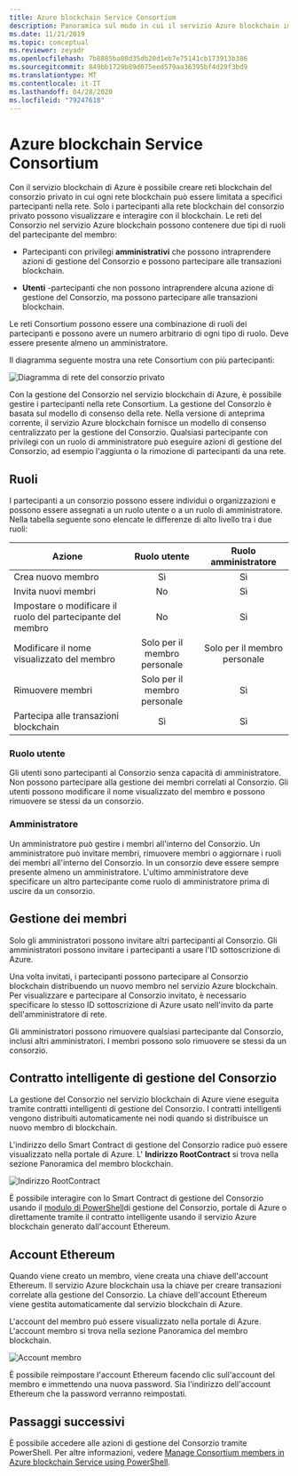 ```yaml
---
title: Azure blockchain Service Consortium
description: Panoramica sul modo in cui il servizio Azure blockchain implementa le reti blockchain del Consorzio.
ms.date: 11/21/2019
ms.topic: conceptual
ms.reviewer: zeyadr
ms.openlocfilehash: 7b8885ba08d35db20d1eb7e75141cb173913b386
ms.sourcegitcommit: 849bb1729b89d075eed579aa36395bf4d29f3bd9
ms.translationtype: MT
ms.contentlocale: it-IT
ms.lasthandoff: 04/28/2020
ms.locfileid: "79247618"
---
```

# <a name="azure-blockchain-service-consortium"></a>Azure blockchain Service Consortium

Con il servizio blockchain di Azure è possibile creare reti blockchain del consorzio privato in cui ogni rete blockchain può essere limitata a specifici partecipanti nella rete. Solo i partecipanti alla rete blockchain del consorzio privato possono visualizzare e interagire con il blockchain. Le reti del Consorzio nel servizio Azure blockchain possono contenere due tipi di ruoli del partecipante del membro:

* Partecipanti con privilegi **amministrativi** che possono intraprendere azioni di gestione del Consorzio e possono partecipare alle transazioni blockchain.

* **Utenti** -partecipanti che non possono intraprendere alcuna azione di gestione del Consorzio, ma possono partecipare alle transazioni blockchain.

Le reti Consortium possono essere una combinazione di ruoli dei partecipanti e possono avere un numero arbitrario di ogni tipo di ruolo. Deve essere presente almeno un amministratore.

Il diagramma seguente mostra una rete Consortium con più partecipanti:

![Diagramma di rete del consorzio privato](./media/consortium/network-diagram.png)

Con la gestione del Consorzio nel servizio blockchain di Azure, è possibile gestire i partecipanti nella rete Consortium. La gestione del Consorzio è basata sul modello di consenso della rete. Nella versione di anteprima corrente, il servizio Azure blockchain fornisce un modello di consenso centralizzato per la gestione del Consorzio. Qualsiasi partecipante con privilegi con un ruolo di amministratore può eseguire azioni di gestione del Consorzio, ad esempio l'aggiunta o la rimozione di partecipanti da una rete.

## <a name="roles"></a>Ruoli

I partecipanti a un consorzio possono essere individui o organizzazioni e possono essere assegnati a un ruolo utente o a un ruolo di amministratore. Nella tabella seguente sono elencate le differenze di alto livello tra i due ruoli:

| Azione | Ruolo utente | Ruolo amministratore
|--------|:----:|:------------:|
| Crea nuovo membro | Sì | Sì |
| Invita nuovi membri | No | Sì |
| Impostare o modificare il ruolo del partecipante del membro | No | Sì |
| Modificare il nome visualizzato del membro | Solo per il membro personale | Solo per il membro personale |
| Rimuovere membri | Solo per il membro personale | Sì |
| Partecipa alle transazioni blockchain | Sì | Sì |

### <a name="user-role"></a>Ruolo utente

Gli utenti sono partecipanti al Consorzio senza capacità di amministratore. Non possono partecipare alla gestione dei membri correlati al Consorzio. Gli utenti possono modificare il nome visualizzato del membro e possono rimuovere se stessi da un consorzio.

### <a name="administrator"></a>Amministratore

Un amministratore può gestire i membri all'interno del Consorzio. Un amministratore può invitare membri, rimuovere membri o aggiornare i ruoli dei membri all'interno del Consorzio.
In un consorzio deve essere sempre presente almeno un amministratore. L'ultimo amministratore deve specificare un altro partecipante come ruolo di amministratore prima di uscire da un consorzio.

## <a name="managing-members"></a>Gestione dei membri

Solo gli amministratori possono invitare altri partecipanti al Consorzio. Gli amministratori possono invitare i partecipanti a usare l'ID sottoscrizione di Azure.

Una volta invitati, i partecipanti possono partecipare al Consorzio blockchain distribuendo un nuovo membro nel servizio Azure blockchain. Per visualizzare e partecipare al Consorzio invitato, è necessario specificare lo stesso ID sottoscrizione di Azure usato nell'invito da parte dell'amministratore di rete.

Gli amministratori possono rimuovere qualsiasi partecipante dal Consorzio, inclusi altri amministratori. I membri possono solo rimuovere se stessi da un consorzio.

## <a name="consortium-management-smart-contract"></a>Contratto intelligente di gestione del Consorzio

La gestione del Consorzio nel servizio blockchain di Azure viene eseguita tramite contratti intelligenti di gestione del Consorzio. I contratti intelligenti vengono distribuiti automaticamente nei nodi quando si distribuisce un nuovo membro di blockchain.

L'indirizzo dello Smart Contract di gestione del Consorzio radice può essere visualizzato nella portale di Azure. L' **Indirizzo RootContract** si trova nella sezione Panoramica del membro blockchain.

![Indirizzo RootContract](./media/consortium/rootcontract-address.png)

È possibile interagire con lo Smart Contract di gestione del Consorzio usando il [modulo di PowerShell](manage-consortium-powershell.md)di gestione del Consorzio, portale di Azure o direttamente tramite il contratto intelligente usando il servizio Azure blockchain generato dall'account Ethereum.

## <a name="ethereum-account"></a>Account Ethereum

Quando viene creato un membro, viene creata una chiave dell'account Ethereum. Il servizio Azure blockchain usa la chiave per creare transazioni correlate alla gestione del Consorzio. La chiave dell'account Ethereum viene gestita automaticamente dal servizio blockchain di Azure.

L'account del membro può essere visualizzato nella portale di Azure. L'account membro si trova nella sezione Panoramica del membro blockchain.

![Account membro](./media/consortium/member-account.png)

È possibile reimpostare l'account Ethereum facendo clic sull'account del membro e immettendo una nuova password. Sia l'indirizzo dell'account Ethereum che la password verranno reimpostati.  

## <a name="next-steps"></a>Passaggi successivi

È possibile accedere alle azioni di gestione del Consorzio tramite PowerShell. Per altre informazioni, vedere [Manage Consortium members in Azure blockchain Service using PowerShell](manage-consortium-powershell.md).
